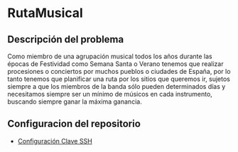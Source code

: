 # RutaMusical

## Descripción del problema

Como miembro de una agrupación musical todos los años durante las épocas de Festividad como Semana Santa o Verano tenemos que realizar procesiones o conciertos por muchos pueblos o ciudades de España, por lo tanto tenemos que planificar una ruta por los sitios que queremos ir, sujetos siempre a que los miembros de la banda sólo pueden determinados días y necesitamos siempre ser un mínimo de músicos en cada instrumento, buscando siempre ganar la máxima ganancia.

## Configuracion del repositorio

- [Configuración Clave SSH](https://github.com/josemponce/RutaMusical/blob/Objetivo-0/docs/ConfiguracionSSH.png)
